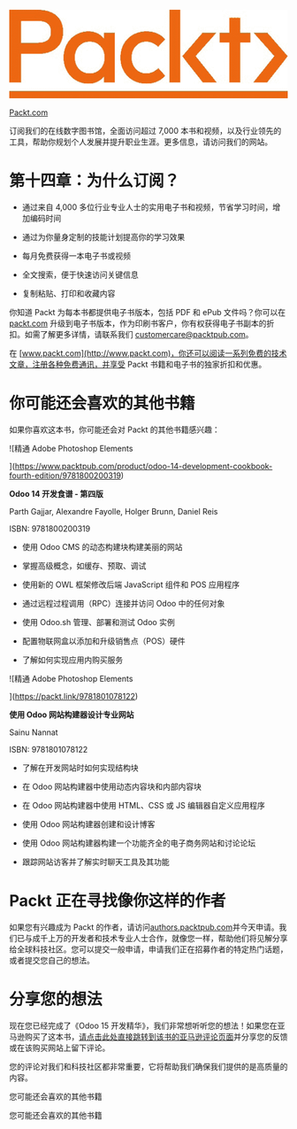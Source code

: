 ![](img/Image87523.jpg)

[Packt.com](http://Packt.com%20)

订阅我们的在线数字图书馆，全面访问超过 7,000 本书和视频，以及行业领先的工具，帮助你规划个人发展并提升职业生涯。更多信息，请访问我们的网站。

# 第十四章：为什么订阅？

+   通过来自 4,000 多位行业专业人士的实用电子书和视频，节省学习时间，增加编码时间

+   通过为你量身定制的技能计划提高你的学习效果

+   每月免费获得一本电子书或视频

+   全文搜索，便于快速访问关键信息

+   复制粘贴、打印和收藏内容

你知道 Packt 为每本书都提供电子书版本，包括 PDF 和 ePub 文件吗？你可以在 [packt.com](http://packt.com) 升级到电子书版本，作为印刷书客户，你有权获得电子书副本的折扣。如需了解更多详情，请联系我们 [customercare@packtpub.com](http://customercare@packtpub.com)。

在 [www.packt.com](http://www.packt.com)，你还可以阅读一系列免费的技术文章，注册各种免费通讯，并享受 Packt 书籍和电子书的独家折扣和优惠。

# 你可能还会喜欢的其他书籍

如果你喜欢这本书，你可能还会对 Packt 的其他书籍感兴趣：

![精通 Adobe Photoshop Elements

](https://www.packtpub.com/product/odoo-14-development-cookbook-fourth-edition/9781800200319)

**Odoo 14 开发食谱 - 第四版**

Parth Gajjar, Alexandre Fayolle, Holger Brunn, Daniel Reis

ISBN: 9781800200319

+   使用 Odoo CMS 的动态构建块构建美丽的网站

+   掌握高级概念，如缓存、预取、调试

+   使用新的 OWL 框架修改后端 JavaScript 组件和 POS 应用程序

+   通过远程过程调用（RPC）连接并访问 Odoo 中的任何对象

+   使用 Odoo.sh 管理、部署和测试 Odoo 实例

+   配置物联网盒以添加和升级销售点（POS）硬件

+   了解如何实现应用内购买服务

![精通 Adobe Photoshop Elements

](https://packt.link/9781801078122)

**使用 Odoo 网站构建器设计专业网站**

Sainu Nannat

ISBN: 9781801078122

+   了解在开发网站时如何实现结构块

+   在 Odoo 网站构建器中使用动态内容块和内部内容块

+   在 Odoo 网站构建器中使用 HTML、CSS 或 JS 编辑器自定义应用程序

+   使用 Odoo 网站构建器创建和设计博客

+   使用 Odoo 网站构建器构建一个功能齐全的电子商务网站和讨论论坛

+   跟踪网站访客并了解实时聊天工具及其功能

# Packt 正在寻找像你这样的作者

如果您有兴趣成为 Packt 的作者，请访问[authors.packtpub.com](http://authors.packtpub.com)并今天申请。我们已与成千上万的开发者和技术专业人士合作，就像您一样，帮助他们将见解分享给全球科技社区。您可以提交一般申请，申请我们正在招募作者的特定热门话题，或者提交您自己的想法。

# 分享您的想法

现在您已经完成了《Odoo 15 开发精华》，我们非常想听听您的想法！如果您在亚马逊购买了这本书，[请点击此处直接跳转到该书的亚马逊评论页面](https://packt.link/r/1800200064)并分享您的反馈或在该购买网站上留下评论。

您的评论对我们和科技社区都非常重要，它将帮助我们确保我们提供的是高质量的内容。

您可能还会喜欢的其他书籍

您可能还会喜欢的其他书籍
